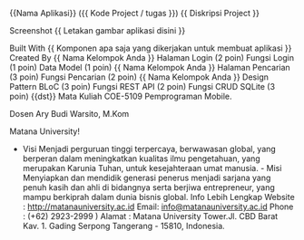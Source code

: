 {{Nama Aplikasi}} ({{ Kode Project / tugas }})
{{ Diskripsi Project }}

Screenshot
{{ Letakan gambar aplikasi disini }}

Built With
{{ Komponen apa saja yang dikerjakan untuk membuat aplikasi }}
Created By
{{ Nama Kelompok Anda }}
Halaman Login (2 poin)
Fungsi Login (1 poin)
Data Model (1 poin)
{{ Nama Kelompok Anda }}
Halaman Pencarian (3 poin)
Fungsi Pencarian (2 poin)
{{ Nama Kelompok Anda }}
Design Pattern BLoC (3 poin)
Fungsi REST API (2 poin)
Fungsi CRUD SQLite (3 poin)
{{dst}}
Mata Kuliah
COE-5109 Pemprograman Mobile.

Dosen
Ary Budi Warsito, M.Kom

Matana University!


- Visi Menjadi perguruan tinggi terpercaya, berwawasan global, yang berperan dalam meningkatkan kualitas ilmu pengetahuan, yang merupakan Karunia Tuhan, untuk kesejahteraan umat manusia. - Misi Menyiapkan dan mendidik generasi penerus menjadi sarjana yang penuh kasih dan ahli di bidangnya serta berjiwa entrepreneur, yang mampu berkiprah dalam dunia bisnis global.
Info Lebih Lengkap
Website : http://matanauniversity.ac.id
Email: info@matanauniversity.ac.id
Phone : (+62) 2923-2999 )
Alamat : Matana University Tower.Jl. CBD Barat Kav. 1. Gading Serpong Tangerang - 15810, Indonesia.
